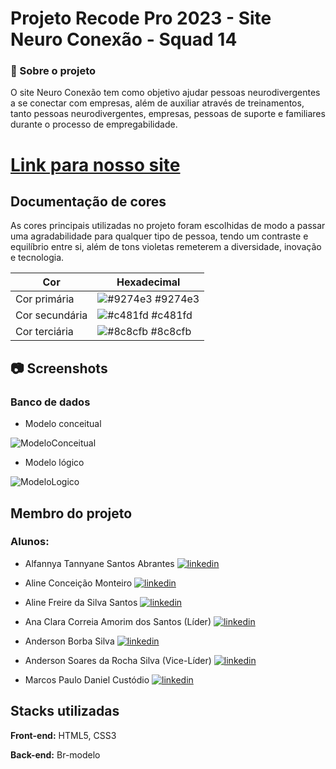 
# Projeto Recode Pro 2023 - Site Neuro Conexão - Squad 14
### 🚀 Sobre o projeto

O site Neuro Conexão tem como objetivo ajudar pessoas neurodivergentes a se conectar com empresas, além de auxiliar através de treinamentos, tanto pessoas neurodivergentes, empresas, pessoas de suporte e familiares durante o processo de empregabilidade.

<h1><a href="https://recodesquad14.github.io/projeto-final/index.html" target="_blank"> Link para nosso site</a></h1>

## Documentação de cores

As cores principais utilizadas no projeto foram escolhidas de modo a passar uma agradabilidade para qualquer tipo de pessoa, tendo um contraste e equilíbrio entre si, além de tons violetas remeterem a diversidade, inovação e tecnologia. 

| Cor               | Hexadecimal                                                |
| ----------------- | ---------------------------------------------------------------- |
| Cor primária       | ![#9274e3](https://via.placeholder.com/10/9274e3?text=+) #9274e3 |
| Cor secundária       | ![#c481fd](https://via.placeholder.com/10/c481fd?text=+) #c481fd |
| Cor terciária       | ![#8c8cfb](https://via.placeholder.com/10/8c8cfb?text=+) #8c8cfb |

## 📷 Screenshots
### Banco de dados 

- Modelo conceitual

 <img src="BancodeDados/ModeloConceitual.jpg" alt="ModeloConceitual">

- Modelo lógico

<img src="BancodeDados/ModeloLogico.png" alt="ModeloLogico">

## Membro do projeto
### Alunos: 
- Alfannya Tannyane Santos Abrantes [![linkedin](https://img.shields.io/badge/linkedin-0A66C2?style=for-the-badge&logo=linkedin&logoColor=white)](https://www.linkedin.com/in/alfanya-a-277773bb/)

- Aline Conceição Monteiro [![linkedin](https://img.shields.io/badge/linkedin-0A66C2?style=for-the-badge&logo=linkedin&logoColor=white)](https://www.linkedin.com/in/aline-monteiro-0a7212128/)

- Aline Freire da Silva Santos [![linkedin](https://img.shields.io/badge/linkedin-0A66C2?style=for-the-badge&logo=linkedin&logoColor=white)](https://www.linkedin.com/in/aline-freire-504b42180/)

- Ana Clara Correia Amorim dos Santos (Líder) [![linkedin](https://img.shields.io/badge/linkedin-0A66C2?style=for-the-badge&logo=linkedin&logoColor=white)](https://www.linkedin.com/in/anaclaracamorim/)

- Anderson Borba Silva [![linkedin](https://img.shields.io/badge/linkedin-0A66C2?style=for-the-badge&logo=linkedin&logoColor=white)](https://www.linkedin.com/in/anderson-borba-silva-54592481/)

- Anderson Soares da Rocha Silva (Vice-Líder) [![linkedin](https://img.shields.io/badge/linkedin-0A66C2?style=for-the-badge&logo=linkedin&logoColor=white)](https://www.linkedin.com/in/anderson-rocha-silva/)

- Marcos Paulo Daniel Custódio [![linkedin](https://img.shields.io/badge/linkedin-0A66C2?style=for-the-badge&logo=linkedin&logoColor=white)](https://www.linkedin.com/in/marcos-custódio-b22bb7229/)


## Stacks utilizadas

**Front-end:** HTML5, CSS3

**Back-end:** Br-modelo

